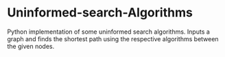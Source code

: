 # Uninformed-search-Algorithms
Python implementation of some uninformed search algorithms.
              Inputs a graph and finds the shortest path using the respective algorithms between the given nodes.
